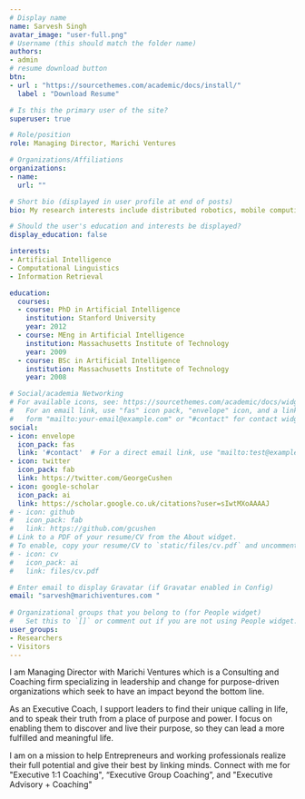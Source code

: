 ```yaml
---
# Display name
name: Sarvesh Singh
avatar_image: "user-full.png"
# Username (this should match the folder name)
authors:
- admin
# resume download button
btn:
- url : "https://sourcethemes.com/academic/docs/install/"
  label : "Download Resume"

# Is this the primary user of the site?
superuser: true

# Role/position
role: Managing Director, Marichi Ventures

# Organizations/Affiliations
organizations:
- name: 
  url: ""

# Short bio (displayed in user profile at end of posts)
bio: My research interests include distributed robotics, mobile computing and programmable matter.

# Should the user's education and interests be displayed?
display_education: false

interests:
- Artificial Intelligence
- Computational Linguistics
- Information Retrieval

education:
  courses:
  - course: PhD in Artificial Intelligence
    institution: Stanford University
    year: 2012
  - course: MEng in Artificial Intelligence
    institution: Massachusetts Institute of Technology
    year: 2009
  - course: BSc in Artificial Intelligence
    institution: Massachusetts Institute of Technology
    year: 2008

# Social/academia Networking
# For available icons, see: https://sourcethemes.com/academic/docs/widgets/#icons
#   For an email link, use "fas" icon pack, "envelope" icon, and a link in the
#   form "mailto:your-email@example.com" or "#contact" for contact widget.
social:
- icon: envelope
  icon_pack: fas
  link: '#contact'  # For a direct email link, use "mailto:test@example.org".
- icon: twitter
  icon_pack: fab
  link: https://twitter.com/GeorgeCushen
- icon: google-scholar
  icon_pack: ai
  link: https://scholar.google.co.uk/citations?user=sIwtMXoAAAAJ
# - icon: github
#   icon_pack: fab
#   link: https://github.com/gcushen
# Link to a PDF of your resume/CV from the About widget.
# To enable, copy your resume/CV to `static/files/cv.pdf` and uncomment the lines below.  
# - icon: cv
#   icon_pack: ai
#   link: files/cv.pdf

# Enter email to display Gravatar (if Gravatar enabled in Config)
email: "sarvesh@marichiventures.com "
  
# Organizational groups that you belong to (for People widget)
#   Set this to `[]` or comment out if you are not using People widget.  
user_groups:
- Researchers
- Visitors
---
```


<!-- Nelson Bighetti is a professor of artificial intelligence at the Stanford AI Lab. His research interests include distributed robotics, mobile computing and programmable matter. He leads the Robotic Neurobiology group, which develops self-reconfiguring robots, systems of self-organizing robots, and mobile sensor networks.
<!-- ![reviews](../../img/certifacates.jpg) 
It is a long established fact that a reader will be distracted by the readable content of a page when looking at its layout. The point of using Lorem Ipsum. The point of using Lorem Ipsum. distracted by the readable content of a page.
 -->


I am Managing Director with Marichi Ventures which is a Consulting and Coaching firm specializing in leadership and change for purpose-driven organizations which seek to have an impact beyond the bottom line. 

As an Executive Coach, I support leaders to find their unique calling in life, and to speak their truth from a place of purpose and power. I focus on enabling them to discover and live their purpose, so they can lead a more fulfilled and meaningful life.

I am on a mission to help Entrepreneurs and working professionals realize their full potential and give their best by linking minds. Connect with me for "Executive 1:1 Coaching", “Executive Group Coaching”, and "Executive Advisory + Coaching"



<!-- Contact Information:
Email: sarvesh@marichiventures.com 
Phone Number: +91-9840411782
Address: Trendset Rythme, Hyderabad, India
Office Hours: 9AM-6PM
Appointment URL: <<Create it on Portfolio website and then we can give that link>>
Contact Links: 
Marketing and Analytics:
Microsoft Clarity code (if applicable)
Social Media:
Twitter https://x.com/Sarvo14 
Logo and Branding:
Logo filename (if they want to display a logo)
Description and Sharing:
Description for social sharing and search engines
Sharing Image filename
Search Engine Configuration:
Preference for enabling search
Preference for search provider (if applicable)
Algolia Configuration (app ID, API key, index name) if they choose Algolia
Other Preferences:
Gravatar preference
Menu alignment preference
Reading time display preference
Comment count display preference
Section pager display preference
Social sharing buttons displa -->
